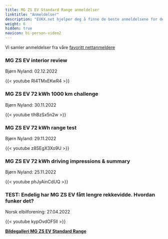 ```yaml
---
title: MG ZS EV Standard Range anmeldelser
linktitle: "Anmeldelser"
description: "EVKX.net hjelper deg å finne de beste anmeldelsene for denne modellen."
weight: 6
hidden: true
navicon: bi-person-video2
---
```

Vi samler anmeldelser fra våre [favoritt nettanmeldere](../../../../../guides/evreviewers/)

<div class="container text-center shadow p-2 pe-4 mb-5 bg-body-tertiary rounded border">
<h3>MG ZS EV interior review</h3>
<p>Bjørn Nyland: 02.12.2022</p>

{{< youtube RI4TMxEKwR4 >}}

</div>
<div class="container text-center shadow p-2 pe-4 mb-5 bg-body-tertiary rounded border">
<h3>MG ZS EV 72 kWh 1000 km challenge</h3>
<p>Bjørn Nyland: 30.11.2022</p>

{{< youtube tIhBzSx5n2w >}}

</div>
<div class="container text-center shadow p-2 pe-4 mb-5 bg-body-tertiary rounded border">
<h3>MG ZS EV 72 kWh range test</h3>
<p>Bjørn Nyland: 29.11.2022</p>

{{< youtube z8SEgX3Xo9U >}}

</div>
<div class="container text-center shadow p-2 pe-4 mb-5 bg-body-tertiary rounded border">
<h3>MG ZS EV 72 kWh driving impressions & summary</h3>
<p>Bjørn Nyland: 25.11.2022</p>

{{< youtube phJyAinCdUQ >}}

</div>
<div class="container text-center shadow p-2 pe-4 mb-5 bg-body-tertiary rounded border">
<h3>TEST: Endelig har MG ZS EV fått lengre rekkevidde. Hvordan funker det?</h3>
<p>Norsk elbilforening: 27.04.2022</p>

{{< youtube kypOvdOF5lI >}}

</div>
<div class="mt-3 mb-3">
<a href="../gallery/" class="text-decoration-none text-black">
<strong><i class="bi-arrow-left"></i>Bildegalleri  </strong>
</a>
<a href="../" class="text-decoration-none text-black float-end">
<strong>MG ZS EV Standard Range <i class="bi-arrow-right"></i></strong>
</a>
</div>

